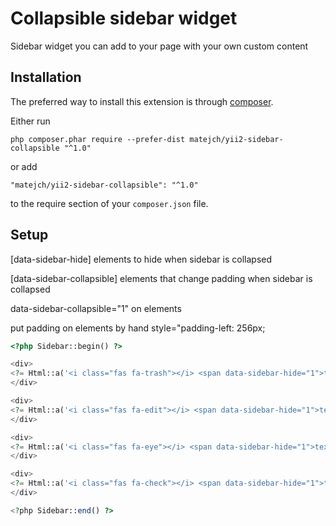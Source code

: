 Collapsible sidebar widget
====================
Sidebar widget you can add to your page with your own custom content

Installation
------------

The preferred way to install this extension is through [composer](http://getcomposer.org/download/).

Either run

```
php composer.phar require --prefer-dist matejch/yii2-sidebar-collapsible "^1.0"
```

or add

```
"matejch/yii2-sidebar-collapsible": "^1.0"
```

to the require section of your `composer.json` file.

Setup
-----


[data-sidebar-hide] elements to hide when sidebar is collapsed

[data-sidebar-collapsible] elements that change padding when sidebar is collapsed

data-sidebar-collapsible="1" on elements

put padding on elements by hand style="padding-left: 256px;

```php 
<?php Sidebar::begin() ?>

<div>
<?= Html::a('<i class="fas fa-trash"></i> <span data-sidebar-hide="1">text will hide on collapse</span>', #', ['class' => "btn btn-danger"]) ?>
</div>

<div>
<?= Html::a('<i class="fas fa-edit"></i> <span data-sidebar-hide="1">text will hide on collapse</span>', #', ['class' => "btn btn-primary"]) ?>
</div>

<div>
<?= Html::a('<i class="fas fa-eye"></i> <span data-sidebar-hide="1">text will hide on collapse</span>', #', ['class' => "btn btn-success"]) ?>
</div>

<div>
<?= Html::a('<i class="fas fa-check"></i> <span data-sidebar-hide="1">text will hide on collapse</span>', #', ['class' => "btn btn-warning"]) ?>
</div>

<?php Sidebar::end() ?>

```